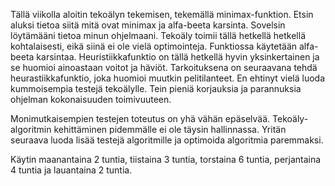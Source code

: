 Tällä viikolla aloitin tekoälyn tekemisen, tekemällä minimax-funktion. Etsin aluksi tietoa siitä mitä ovat minimax ja alfa-beeta karsinta. Sovelsin löytämääni tietoa minun ohjelmaani. Tekoäly toimii tällä hetkellä hetkellä kohtalaisesti, eikä siinä ei ole vielä optimointeja. Funktiossa käytetään alfa-beeta karsintaa. Heuristiikkafunktio on tällä hetkellä hyvin yksinkertainen ja se huomioi ainoastaan voitot ja häviöt. Tarkoituksena on seuraavana tehdä heurastiikkafunktio, joka huomioi muutkin pelitilanteet. En ehtinyt vielä luoda kummoisempia testejä tekoälylle. Tein pieniä korjauksia ja parannuksia ohjelman kokonaisuuden toimivuuteen.

Monimutkaisempien testejen toteutus on yhä vähän epäselvää. Tekoäly-algoritmin kehittäminen pidemmälle ei ole täysin hallinnassa. Yritän seuraava luoda lisää testejä algoritmille ja optimoida algoritmia paremmaksi.

Käytin maanantaina 2 tuntia, tiistaina 3 tuntia, torstaina 6 tuntia, perjantaina 4 tuntia ja lauantaina 2 tuntia.
